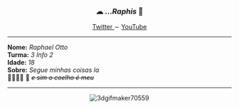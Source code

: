 <article>
  <div>
    <h3 align="center">☁ ...<i>Raphis</i> 🔘</h3>
  </div>
  <p align="center">
    <a href="https://twitter.com/Raphis_____"> Twitter </a>
     ∼ 
    <a href="https://www.youtube.com/channel/UCRiaivH1MtlQhBzdoqcleJw"> YouTube </a>
  </p>
  
 <hr>
 
  <p>
    <b>Nome:</b> <i>Raphael Otto</i> <br>
    <b>Turma:</b> <i>3 Info 2</i> <br>
    <b>Idade:</b> <i>18</i> <br>
    <b>Sobre:</b> <i>Segue minhas coisas la</i> <br>
       ᲼᲼᲼᲼ ᲼ <del><i>e sim o coelho é meu</i></del>
  </p>
    
 <hr>
 
 <div align="center">
 
  ![3dgifmaker70559](https://user-images.githubusercontent.com/101464708/183543934-44ea38f9-9f08-4c75-b7e5-bc507f318e33.gif)
  
 </div>


</article>
  
